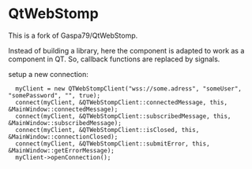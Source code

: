 # QtWebStomp
This is a fork of Gaspa79/QtWebStomp.

Instead of building a library, here the component is adapted to work as a component in QT.
So, callback functions are replaced by signals.

setup a new connection:

      myClient = new QTWebStompClient("wss://some.adress", "someUser", "somePassword", "", true);
      connect(myClient, &QTWebStompClient::connectedMessage, this, &MainWindow::connectedMessage);
      connect(myClient, &QTWebStompClient::subscribedMessage, this, &MainWindow::subscribedMessage);
      connect(myClient, &QTWebStompClient::isClosed, this, &MainWindow::connectionClosed);
      connect(myClient, &QTWebStompClient::submitError, this, &MainWindow::getErrorMessage);
      myClient->openConnection();
    
    
